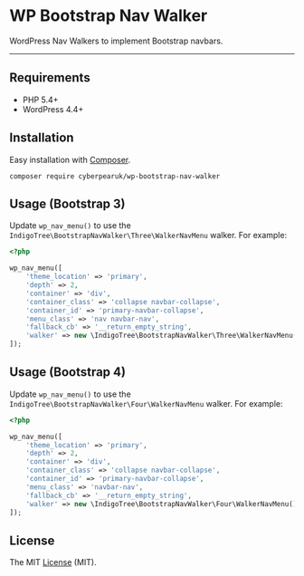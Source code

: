 # WP Bootstrap Nav Walker

WordPress Nav Walkers to implement Bootstrap navbars.

* * *

## Requirements

* PHP 5.4+
* WordPress 4.4+

## Installation

Easy installation with [Composer](https://getcomposer.org/).

````
composer require cyberpearuk/wp-bootstrap-nav-walker
````

## Usage (Bootstrap 3)

Update `wp_nav_menu()` to use the `IndigoTree\BootstrapNavWalker\Three\WalkerNavMenu` walker. For example:

````php
<?php

wp_nav_menu([
    'theme_location' => 'primary',
    'depth' => 2,
    'container' => 'div',
    'container_class' => 'collapse navbar-collapse',
    'container_id' => 'primary-navbar-collapse',
    'menu_class' => 'nav navbar-nav',
    'fallback_cb' => '__return_empty_string',
    'walker' => new \IndigoTree\BootstrapNavWalker\Three\WalkerNavMenu()
]);
````

## Usage (Bootstrap 4)

Update `wp_nav_menu()` to use the `IndigoTree\BootstrapNavWalker\Four\WalkerNavMenu` walker. For example:

````php
<?php

wp_nav_menu([
    'theme_location' => 'primary',
    'depth' => 2,
    'container' => 'div',
    'container_class' => 'collapse navbar-collapse',
    'container_id' => 'primary-navbar-collapse',
    'menu_class' => 'navbar-nav',
    'fallback_cb' => '__return_empty_string',
    'walker' => new \IndigoTree\BootstrapNavWalker\Four\WalkerNavMenu()
]);
````

## License

The MIT [License](LICENSE.md) (MIT).
